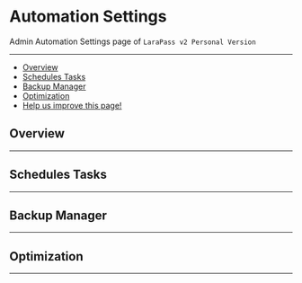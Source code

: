 # Automation Settings

Admin Automation Settings page of `LaraPass v2 Personal Version`

---

- [Overview](#overview)
- [Schedules Tasks](#task)
- [Backup Manager](#backup)
- [Optimization](#optimize)
- [<a href="https://github.com/larapass/docs/edit/master/resources/docs/personal/admin/automation-settings.md" target="_blank"><i class="fa fa-edit"></i> Help us improve this page!</a>](#)

<a name="overview"></a>
## Overview

---

<a name="tasks"></a>
## Schedules Tasks

---

<a name="backup"></a>
## Backup Manager

---

<a name="optmize"></a>
## Optimization

---
<br />
<larecipe-feedback message="Thankyou for your feedback!">
</larecipe-feedback>
